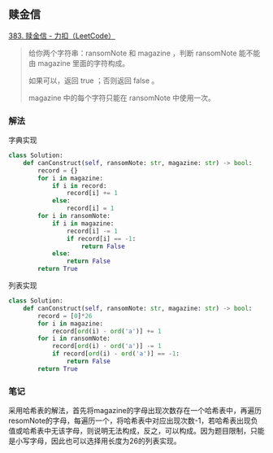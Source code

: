 ## 赎金信

[383. 赎金信 - 力扣（LeetCode）](https://leetcode.cn/problems/ransom-note/)

> 给你两个字符串：ransomNote 和 magazine ，判断 ransomNote 能不能由 magazine 里面的字符构成。
>
> 如果可以，返回 true ；否则返回 false 。
>
> magazine 中的每个字符只能在 ransomNote 中使用一次。

### 解法

字典实现

```python
class Solution:
    def canConstruct(self, ransomNote: str, magazine: str) -> bool:
        record = {}
        for i in magazine:
            if i in record:
                record[i] += 1
            else:
                record[i] = 1
        for i in ransomNote:
            if i in magazine:
                record[i] -= 1
                if record[i] == -1:
                    return False
            else:
                return False
        return True
```

列表实现

```python
class Solution:
    def canConstruct(self, ransomNote: str, magazine: str) -> bool:
        record = [0]*26
        for i in magazine:
            record[ord(i) - ord('a')] += 1
        for i in ransomNote:
            record[ord(i) - ord('a')] -= 1
            if record[ord(i) - ord('a')] == -1:
                return False
        return True
```

### 笔记

​	采用哈希表的解法，首先将magazine的字母出现次数存在一个哈希表中，再遍历resomNote的字母，每遍历一个，将哈希表中对应出现次数-1，若哈希表出现负值或哈希表中无该字母，则说明无法构成，反之，可以构成。因为题目限制，只能是小写字母，因此也可以选择用长度为26的列表实现。